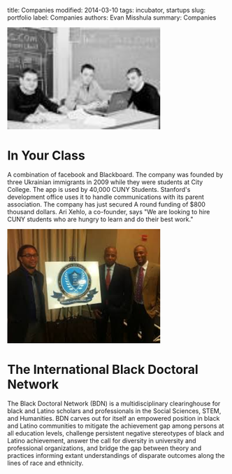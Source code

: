 title: Companies
modified: 2014-03-10
tags: incubator, startups
slug: portfolio
label: Companies
authors: Evan Misshula
summary: Companies

<p><img src="../images/iycOld.jpg" width="350px" alt="img" title="iycOld.jpg"></p>

# In Your Class

A combination of facebook and Blackboard.  The company was founded by
three Ukrainian immigrants in 2009 while they were students at City
College. The app is used by 40,000 CUNY Students. Stanford's
development office uses it to handle communications with its parent 
association.  The company has just secured A round funding of $800 thousand 
dollars.  Ari Xehlo, a co-founder, says "We are looking to hire 
CUNY students who are hungry to learn and do their best work."

<p><img src="../images/ibd2.jpg" width="350px" alt="img" title="ibd2.jpg"></p>

# The International Black Doctoral Network

The Black Doctoral Network (BDN) is a multidisciplinary clearinghouse
for black and Latino scholars and professionals in the Social
Sciences, STEM, and Humanities. BDN carves out for itself an empowered
position in black and Latino communities to mitigate the achievement
gap among persons at all education levels, challenge persistent
negative stereotypes of black and Latino achievement, answer the call
for diversity in university and professional organizations, and bridge
the gap between theory and practices informing extant understandings
of disparate outcomes along the lines of race and ethnicity.